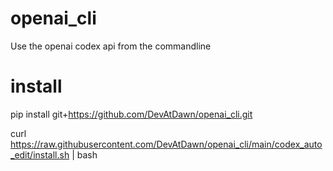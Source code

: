 # openai_cli
Use the openai codex api from the commandline 

# install
pip install git+https://github.com/DevAtDawn/openai_cli.git

curl https://raw.githubusercontent.com/DevAtDawn/openai_cli/main/codex_auto_edit/install.sh | bash
